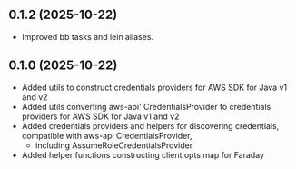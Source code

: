 ## 0.1.2 (2025-10-22)

- Improved bb tasks and lein aliases.

## 0.1.0 (2025-10-22)

- Added utils to construct credentials providers for AWS SDK for Java v1 and v2
- Added utils converting aws-api' CredentialsProvider to credentials providers for AWS SDK for Java v1 and v2
- Added credentials providers and helpers for discovering credentials, compatible with aws-api CredentialsProvider,
  - including AssumeRoleCredentialsProvider
- Added helper functions constructing client opts map for Faraday

